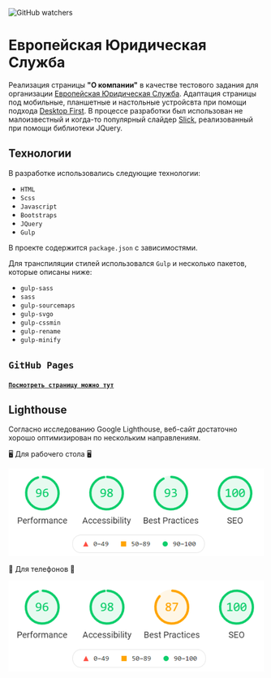 ![GitHub watchers](https://img.shields.io/github/watchers/anpilogov-com/european-legal-ervice?style=social)

# Европейская Юридическая Служба

Реализация страницы **"О компании"** в качестве тестового задания для организации [Европейская Юридическая Служба](http://www.els24.com/).
Адаптация страницы под мобильные, планшетные и настольные устройсвта при помощи подхода [Desktop First](https://designmodo.com/desktop-first-design-responsive/).
В процессе разработки был использован не малоизвестный и когда-то популярный слайдер [Slick](https://kenwheeler.github.io/slick/), реализованный при помощи библиотеки JQuery.

## Технологии
В разработке использовались следующие технологии:
* `HTML`
* `Scss`
* `Javascript`
* `Bootstraps`
* `JQuery`
* `Gulp`

В проекте содержится `package.json` с зависимостями.

Для транспиляции стилей использовался `Gulp` и несколько пакетов, которые описаны ниже:
* `gulp-sass`
* `sass`
* `gulp-sourcemaps`
* `gulp-svgo`
* `gulp-cssmin`
* `gulp-rename`
* `gulp-minify`

## `GitHub Pages`

[**`Посмотреть страницу можно тут`**](https://anpilogov-com.github.io/Picadu/)
 
## Lighthouse

Согласно исследованию Google Lighthouse, веб-сайт достаточно хорошо оптимизирован по нескольким направлениям.

🖥 Для рабочего стола 🖥

![Google Lighthouse research for desktop](https://github.com/anpilogov-com/european-legal-ervice/blob/main/documentation/desktop-1.png) 

📱 Для телефонов 📱

![Google Lighthouse research for desktop](https://github.com/anpilogov-com/european-legal-ervice/blob/main/documentation/mobile.png) 
